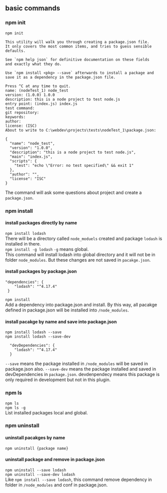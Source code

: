 ## basic commands
### npm init
`npm init`  
```
This utility will walk you through creating a package.json file.
It only covers the most common items, and tries to guess sensible defaults.

See `npm help json` for definitive documentation on these fields
and exactly what they do.

Use `npm install <pkg> --save` afterwards to install a package and
save it as a dependency in the package.json file.

Press ^C at any time to quit.
name: (nodeTest_1) node_test
version: (1.0.0) 1.0.0
description: this is a node project to test node.js
entry point: (index.js) index.js
test command:
git repository:
keywords:
author:
license: (ISC)
About to write to C:\webdev\projects\tests\nodeTest_1\package.json:

{
  "name": "node_test",
  "version": "1.0.0",
  "description": "this is a node project to test node.js",
  "main": "index.js",
  "scripts": {
    "test": "echo \"Error: no test specified\" && exit 1"
  },
  "author": "",
  "license": "ISC"
}

```
The command will ask some questions about project and create a `package.json`.


### npm install
#### install packages directly by name  
`npm install lodash`  
There will be a directory called `node_moduels` created and package `lodash` is installed in there.  
`npm install -g lodash` `-g` means global.  
This command will install lodash into global directory and it will not be in folder `node_modules`. But these changes are not saved in `pacakge.json`. 

#### install packages by package.json
```
"dependencies": {
    "lodash": "^4.17.4"
 }
```
`npm install`  
Add a dependency into package.json and install. By this way, all pacakge defined in package.json will be installed into `/node_modules`.   

#### install pacakge by name and save into package.json
`npm install lodash --save`  
`npm install lodash --save-dev`  
```
  "devDependencies": {
    "lodash": "^4.17.4"
  }
```
`--save` means the package installed in `/node_modules` will be saved in package.json also. `--save-dev` means the package installed and saved in devDependencies in `package.json`. devdenpendecy means this package is only required in development but not in this plugin.  

### npm ls
`npm ls`  
`npm ls -g`  
List installed packages local and global.  

### npm uninstall
#### uninstall pacakges by name  
`npm uninstall {package name}`  

#### uninstall package and remove in package.json
`npm uninstall --save lodash`  
`npm uninstall --save-dev lodash`  
Like `npm install --save lodash`, this command remove dependency in folder in `/node_modules` and conf in package.json.  

